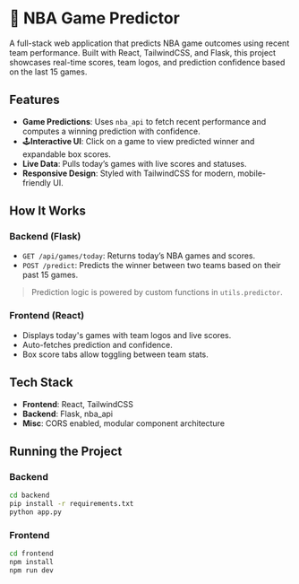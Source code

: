 # 🏀 NBA Game Predictor

A full-stack web application that predicts NBA game outcomes using recent team performance. Built with React, TailwindCSS, and Flask, this project showcases real-time scores, team logos, and prediction confidence based on the last 15 games.

## Features

- **Game Predictions**: Uses `nba_api` to fetch recent performance and computes a winning prediction with confidence.
- 🕹**Interactive UI**: Click on a game to view predicted winner and expandable box scores.
- **Live Data**: Pulls today’s games with live scores and statuses.
- **Responsive Design**: Styled with TailwindCSS for modern, mobile-friendly UI.

## How It Works

### Backend (Flask)

- `GET /api/games/today`: Returns today’s NBA games and scores.
- `POST /predict`: Predicts the winner between two teams based on their past 15 games.

> Prediction logic is powered by custom functions in `utils.predictor`.

### Frontend (React)

- Displays today's games with team logos and live scores.
- Auto-fetches prediction and confidence.
- Box score tabs allow toggling between team stats.

## Tech Stack

- **Frontend**: React, TailwindCSS
- **Backend**: Flask, nba_api
- **Misc**: CORS enabled, modular component architecture

## Running the Project

### Backend

```bash
cd backend
pip install -r requirements.txt
python app.py
```

### Frontend

```bash
cd frontend
npm install
npm run dev
```
